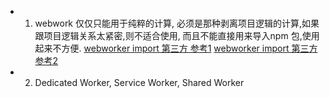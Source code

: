 

- 1. webwork 仅仅只能用于纯粹的计算, 必须是那种剥离项目逻辑的计算,如果跟项目逻辑关系太紧密,则不适合使用, 而且不能直接用来导入npm 包,使用起来不方便.
[webworker import 第三方 参考1](https://blog.csdn.net/qq_33040483/article/details/109574777)
[webworker import 第三方 参考2](https://juejin.cn/post/6844903935908675598)

- 2. Dedicated Worker, Service Worker, Shared Worker
